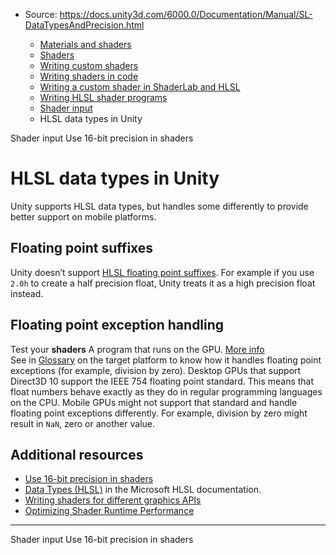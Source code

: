 * Source: https://docs.unity3d.com/6000.0/Documentation/Manual/SL-DataTypesAndPrecision.html

  * [Materials and shaders](https://docs.unity3d.com/6000.0/Documentation/Manual/materials-and-shaders.html)
  * [Shaders](https://docs.unity3d.com/6000.0/Documentation/Manual/Shaders.html)
  * [Writing custom shaders](https://docs.unity3d.com/6000.0/Documentation/Manual/writing-custom-shaders.html)
  * [Writing shaders in code](https://docs.unity3d.com/6000.0/Documentation/Manual/shader-writing.html)
  * [Writing a custom shader in ShaderLab and HLSL](https://docs.unity3d.com/6000.0/Documentation/Manual/SL-landing.html)
  * [Writing HLSL shader programs](https://docs.unity3d.com/6000.0/Documentation/Manual/writing-shader-writing-shader-programs-hlsl.html)
  * [Shader input](https://docs.unity3d.com/6000.0/Documentation/Manual/writing-shader-shader-input.html)
  * HLSL data types in Unity


[](https://docs.unity3d.com/6000.0/Documentation/Manual/writing-shader-shader-input.html)
Shader input
[](https://docs.unity3d.com/6000.0/Documentation/Manual/SL-Use16BitPrecisionInShaders.html)
Use 16-bit precision in shaders
# HLSL data types in Unity
Unity supports HLSL data types, but handles some differently to provide better support on mobile platforms.
## Floating point suffixes
Unity doesn’t support [HLSL floating point suffixes](https://docs.microsoft.com/en-us/windows/win32/direct3dhlsl/dx-graphics-hlsl-appendix-grammar#floating-point-numbers).
For example if you use `2.0h` to create a half precision float, Unity treats it as a high precision float instead.
## Floating point exception handling
Test your **shaders** A program that runs on the GPU. [More info](https://docs.unity3d.com/6000.0/Documentation/Manual/Shaders.html)  
See in [Glossary](https://docs.unity3d.com/6000.0/Documentation/Manual/Glossary.html#Shader) on the target platform to know how it handles floating point exceptions (for example, division by zero).
Desktop GPUs that support Direct3D 10 support the IEEE 754 floating point standard. This means that float numbers behave exactly as they do in regular programming languages on the CPU.
Mobile GPUs might not support that standard and handle floating point exceptions differently. For example, division by zero might result in `NaN`, zero or another value.
## Additional resources
  * [Use 16-bit precision in shaders](https://docs.unity3d.com/6000.0/Documentation/Manual/SL-Use16BitPrecisionInShaders.html)
  * [Data Types (HLSL)](https://learn.microsoft.com/en-us/windows/win32/direct3dhlsl/dx-graphics-hlsl-data-types) in the Microsoft HLSL documentation.
  * [Writing shaders for different graphics APIs](https://docs.unity3d.com/6000.0/Documentation/Manual/SL-PlatformDifferences.html)
  * [Optimizing Shader Runtime Performance](https://docs.unity3d.com/6000.0/Documentation/Manual/SL-ShaderPerformance.html)


* * *
[](https://docs.unity3d.com/6000.0/Documentation/Manual/writing-shader-shader-input.html)
Shader input
[](https://docs.unity3d.com/6000.0/Documentation/Manual/SL-Use16BitPrecisionInShaders.html)
Use 16-bit precision in shaders
